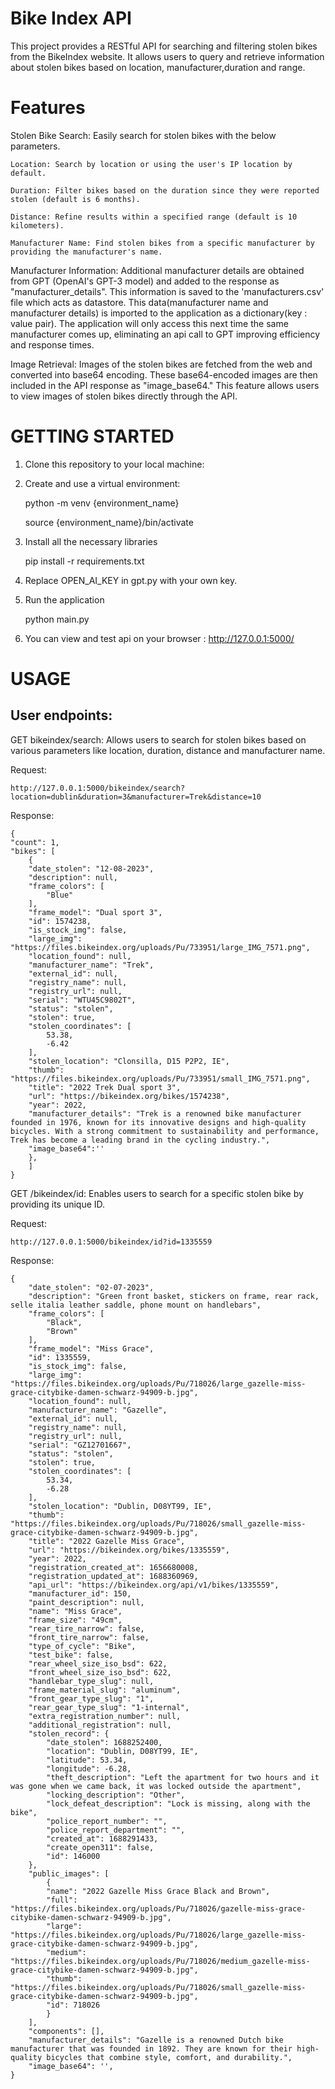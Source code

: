 # Bike Index API
This project provides a RESTful API for searching and filtering stolen bikes from the BikeIndex website. It allows users to query and retrieve information about stolen bikes based on location, manufacturer,duration and range.

# Features
Stolen Bike Search: Easily search for stolen bikes with the below parameters.
    
    Location: Search by location or using the user's IP location by default.

    Duration: Filter bikes based on the duration since they were reported stolen (default is 6 months).
    
    Distance: Refine results within a specified range (default is 10 kilometers).
    
    Manufacturer Name: Find stolen bikes from a specific manufacturer by providing the manufacturer's name.

Manufacturer Information: Additional manufacturer details are obtained from GPT (OpenAI's GPT-3 model) and added to the response as "manufacturer_details". This information is saved to the 'manufacturers.csv' file which acts as datastore. This data(manufacturer name and manufacturer details) is imported to the application as a dictionary(key : value pair). The application will only access this next time the same manufacturer comes up, eliminating an api call to GPT improving efficiency and response times. 

Image Retrieval: Images of the stolen bikes are fetched from the web and converted into base64 encoding. These base64-encoded images are then included in the API response as "image_base64." This feature allows users to view images of stolen bikes directly through the API.

# GETTING STARTED 
1. Clone this repository to your local machine:
2. Create and use a virtual environment:

    python -m venv {environment_name}
    
    source {environment_name}/bin/activate

2. Install all the necessary libraries

    pip install -r requirements.txt

3. Replace OPEN_AI_KEY in gpt.py with your own key.
4. Run the application
    
    python main.py

5. You can view and test api on your browser : http://127.0.0.1:5000/

# USAGE
## User endpoints:
GET  bikeindex/search: 
Allows users to search for stolen bikes based on various parameters like location, duration, distance and manufacturer name.

Request:

    http://127.0.0.1:5000/bikeindex/search?location=dublin&duration=3&manufacturer=Trek&distance=10

Response:
    
    {
    "count": 1,
    "bikes": [
        {
        "date_stolen": "12-08-2023",
        "description": null,
        "frame_colors": [
            "Blue"
        ],
        "frame_model": "Dual sport 3",
        "id": 1574238,
        "is_stock_img": false,
        "large_img": "https://files.bikeindex.org/uploads/Pu/733951/large_IMG_7571.png",
        "location_found": null,
        "manufacturer_name": "Trek",
        "external_id": null,
        "registry_name": null,
        "registry_url": null,
        "serial": "WTU45C9802T",
        "status": "stolen",
        "stolen": true,
        "stolen_coordinates": [
            53.38,
            -6.42
        ],
        "stolen_location": "Clonsilla, D15 P2P2, IE",
        "thumb": "https://files.bikeindex.org/uploads/Pu/733951/small_IMG_7571.png",
        "title": "2022 Trek Dual sport 3",
        "url": "https://bikeindex.org/bikes/1574238",
        "year": 2022,
        "manufacturer_details": "Trek is a renowned bike manufacturer founded in 1976, known for its innovative designs and high-quality bicycles. With a strong commitment to sustainability and performance, Trek has become a leading brand in the cycling industry.",
        "image_base64":''
        },
        ]
    }

GET /bikeindex/id: Enables users to search for a specific stolen bike by providing its unique ID.

Request:

    http://127.0.0.1:5000/bikeindex/id?id=1335559

Response:
    
    {
        "date_stolen": "02-07-2023",
        "description": "Green front basket, stickers on frame, rear rack, selle italia leather saddle, phone mount on handlebars",
        "frame_colors": [
            "Black",
            "Brown"
        ],
        "frame_model": "Miss Grace",
        "id": 1335559,
        "is_stock_img": false,
        "large_img": "https://files.bikeindex.org/uploads/Pu/718026/large_gazelle-miss-grace-citybike-damen-schwarz-94909-b.jpg",
        "location_found": null,
        "manufacturer_name": "Gazelle",
        "external_id": null,
        "registry_name": null,
        "registry_url": null,
        "serial": "GZ12701667",
        "status": "stolen",
        "stolen": true,
        "stolen_coordinates": [
            53.34,
            -6.28
        ],
        "stolen_location": "Dublin, D08YT99, IE",
        "thumb": "https://files.bikeindex.org/uploads/Pu/718026/small_gazelle-miss-grace-citybike-damen-schwarz-94909-b.jpg",
        "title": "2022 Gazelle Miss Grace",
        "url": "https://bikeindex.org/bikes/1335559",
        "year": 2022,
        "registration_created_at": 1656680008,
        "registration_updated_at": 1688360969,
        "api_url": "https://bikeindex.org/api/v1/bikes/1335559",
        "manufacturer_id": 150,
        "paint_description": null,
        "name": "Miss Grace",
        "frame_size": "49cm",
        "rear_tire_narrow": false,
        "front_tire_narrow": false,
        "type_of_cycle": "Bike",
        "test_bike": false,
        "rear_wheel_size_iso_bsd": 622,
        "front_wheel_size_iso_bsd": 622,
        "handlebar_type_slug": null,
        "frame_material_slug": "aluminum",
        "front_gear_type_slug": "1",
        "rear_gear_type_slug": "1-internal",
        "extra_registration_number": null,
        "additional_registration": null,
        "stolen_record": {
            "date_stolen": 1688252400,
            "location": "Dublin, D08YT99, IE",
            "latitude": 53.34,
            "longitude": -6.28,
            "theft_description": "Left the apartment for two hours and it was gone when we came back, it was locked outside the apartment",
            "locking_description": "Other",
            "lock_defeat_description": "Lock is missing, along with the bike",
            "police_report_number": "",
            "police_report_department": "",
            "created_at": 1688291433,
            "create_open311": false,
            "id": 146000
        },
        "public_images": [
            {
            "name": "2022 Gazelle Miss Grace Black and Brown",
            "full": "https://files.bikeindex.org/uploads/Pu/718026/gazelle-miss-grace-citybike-damen-schwarz-94909-b.jpg",
            "large": "https://files.bikeindex.org/uploads/Pu/718026/large_gazelle-miss-grace-citybike-damen-schwarz-94909-b.jpg",
            "medium": "https://files.bikeindex.org/uploads/Pu/718026/medium_gazelle-miss-grace-citybike-damen-schwarz-94909-b.jpg",
            "thumb": "https://files.bikeindex.org/uploads/Pu/718026/small_gazelle-miss-grace-citybike-damen-schwarz-94909-b.jpg",
            "id": 718026
            }
        ],
        "components": [],
        "manufacturer_details": "Gazelle is a renowned Dutch bike manufacturer that was founded in 1892. They are known for their high-quality bicycles that combine style, comfort, and durability.",
        "image_base64": '',
    }



